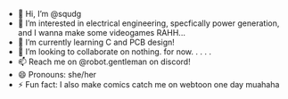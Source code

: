 - 👋 Hi, I’m @squdg
- 👀 I’m interested in electrical engineering, specfically power generation, and I wanna make some videogames RAHH...
- 🌱 I’m currently learning C and PCB design!
- 💞️ I’m looking to collaborate on nothing. for now. . . . .
- 📫 Reach me on @robot.gentleman on discord!
- 😄 Pronouns: she/her
- ⚡ Fun fact: I also make comics catch me on webtoon one day muahaha

<!---
squdg/squdg is a ✨ special ✨ repository because its `README.md` (this file) appears on your GitHub profile.
You can click the Preview link to take a look at your changes.
--->
